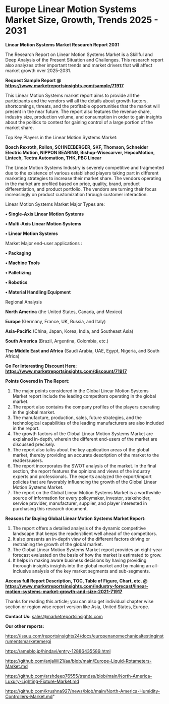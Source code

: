   # Europe Linear Motion Systems Market Size, Growth, Trends 2025 - 2031

<strong>Linear Motion Systems Market Research Report 2031</strong>

The Research Report on Linear Motion Systems Market is a Skillful and Deep Analysis of the Present Situation and Challenges. This research report also analyzes other important trends and market drivers that will affect market growth over 2025-2031.

<strong>Request Sample Report @ <a href=https://www.marketreportsinsights.com/sample/71917>https://www.marketreportsinsights.com/sample/71917</a></strong>

This Linear Motion Systems market report aims to provide all the participants and the vendors will all the details about growth factors, shortcomings, threats, and the profitable opportunities that the market will present in the near future. The report also features the revenue share, industry size, production volume, and consumption in order to gain insights about the politics to contest for gaining control of a large portion of the market share.

Top Key Players in the Linear Motion Systems Market:

<strong>Bosch Rexroth, Rollon, SCHNEEBERGER, SKF, Thomson, Schneider Electric Motion, NIPPON BEARING, Bishop-Wisecarver, HepcoMotion, Lintech, Tectra Automation, THK, PBC Linear</strong>

The Linear Motion Systems Industry is severely competitive and fragmented due to the existence of various established players taking part in different marketing strategies to increase their market share. The vendors operating in the market are profiled based on price, quality, brand, product differentiation, and product portfolio. The vendors are turning their focus increasingly on product customization through customer interaction.

Linear Motion Systems Market Major Types are:

<strong>• Single-Axis Linear Motion Systems

• Multi-Axis Linear Motion Systems

• Linear Motion Systems</strong>

Market Major end-user applications :

<strong>• Packaging

• Machine Tools

• Palletizing

• Robotics

• Material Handling Equipment</strong>

Regional Analysis

</u><strong><b>North America</b></strong> (the United States, Canada, and Mexico)

<strong><b>Europe </b></strong>(Germany, France, UK, Russia, and Italy)

<strong><b>Asia-Pacific</b></strong> (China, Japan, Korea, India, and Southeast Asia)

<strong><b>South America</b></strong> (Brazil, Argentina, Colombia, etc.)

<strong><b>The Middle East and Africa</b></strong> (Saudi Arabia, UAE, Egypt, Nigeria, and South Africa)

<strong>Go For Interesting Discount Here: <a href=https://www.marketreportsinsights.com/discount/71917>https://www.marketreportsinsights.com/discount/71917</a></strong>

<strong>Points Covered in The Report:</strong>
<ol>
  <li>The major points considered in the Global Linear Motion Systems Market report include the leading competitors operating in the global market.</li>
  <li>The report also contains the company profiles of the players operating in the global market.</li>
  <li>The manufacture, production, sales, future strategies, and the technological capabilities of the leading manufacturers are also included in the report.</li>
  <li>The growth factors of the Global Linear Motion Systems Market are explained in-depth, wherein the different end-users of the market are discussed precisely.</li>
  <li>The report also talks about the key application areas of the global market, thereby providing an accurate description of the market to the readers/users.</li>
  <li>The report incorporates the SWOT analysis of the market. In the final section, the report features the opinions and views of the industry experts and professionals. The experts analyzed the export/import policies that are favorably influencing the growth of the Global Linear Motion Systems Market.</li>
  <li>The report on the Global Linear Motion Systems Market is a worthwhile source of information for every policymaker, investor, stakeholder, service provider, manufacturer, supplier, and player interested in purchasing this research document.</li>
</ol>
<strong>Reasons for Buying Global Linear Motion Systems Market Report:</strong>

<ol>
  <li>The report offers a detailed analysis of the dynamic competitive landscape that keeps the reader/client well ahead of the competitors.</li>
  <li>It also presents an in-depth view of the different factors driving or restraining the growth of the global market.</li>
  <li>The Global Linear Motion Systems Market report provides an eight-year forecast evaluated on the basis of how the market is estimated to grow.</li>
  <li>It helps in making aware business decisions by having providing thorough insights insights into the global market and by making an all-inclusive analysis of the key market segments and sub-segments.</li>
</ol>
<strong>Access full Report Description, TOC, Table of Figure, Chart, etc. @ <a href=https://www.marketreportsinsights.com/industry-forecast/linear-motion-systems-market-growth-and-size-2021-71917>https://www.marketreportsinsights.com/industry-forecast/linear-motion-systems-market-growth-and-size-2021-71917</a></strong>


Thanks for reading this article; you can also get individual chapter wise section or region wise report version like Asia, United States, Europe.

<strong>Contact Us:</strong>
sales@marketreportsinsights.com

<strong>Our other reports:</strong>

<a href=https://issuu.com/reportsinsights24/docs/europenanomechanicaltestinginstrumentsmarketemergi>https://issuu.com/reportsinsights24/docs/europenanomechanicaltestinginstrumentsmarketemergi</a>

<a href=https://ameblo.jp/hindavi/entry-12886435589.html>https://ameblo.jp/hindavi/entry-12886435589.html</a>

<a href=https://github.com/anjaliiii21/aa/blob/main/Europe-Liquid-Rotameters-Market.md>https://github.com/anjaliiii21/aa/blob/main/Europe-Liquid-Rotameters-Market.md</a>

<a href=https://github.com/arshdeep76555/trendss/blob/main/North-America-Luxury-Lighting-Fixture-Market.md>https://github.com/arshdeep76555/trendss/blob/main/North-America-Luxury-Lighting-Fixture-Market.md</a>

<a href=https://github.com/krushna927/news/blob/main/North-America-Humidity-Controllers-Market.md>https://github.com/krushna927/news/blob/main/North-America-Humidity-Controllers-Market.md</a>"

